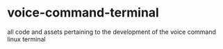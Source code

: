 # voice-command-terminal
all code and assets pertaining to the development of the voice command linux terminal 
